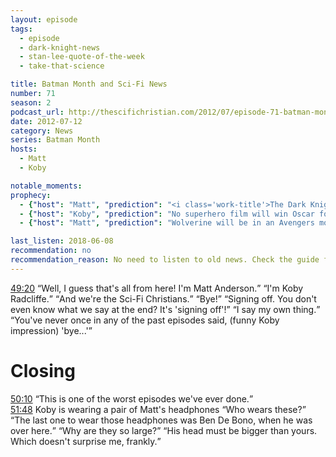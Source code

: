 ```yaml
---
layout: episode
tags:
  - episode
  - dark-knight-news
  - stan-lee-quote-of-the-week
  - take-that-science

title: Batman Month and Sci-Fi News
number: 71
season: 2
podcast_url: http://thescifichristian.com/2012/07/episode-71-batman-month-and-sci-fi-news/
date: 2012-07-12
category: News
series: Batman Month
hosts:
  - Matt
  - Koby

notable_moments:
prophecy: 
  - {"host": "Matt", "prediction": "<i class='work-title'>The Dark Knight Rises</i> will be the best movie of the year.", "veracity": false, "comments": "Counted as false because Matt did not consider it to be the best of the year."}
  - {"host": "Koby", "prediction": "No superhero film will win Oscar for Best Picture.", "veracity": undefined, "comments": "I really want to count <i class='work-title'>Birdman</i> as a superhero film, but I'll be fair and say this has not yet happened."}
  - {"host": "Matt", "prediction": "Wolverine will be in an Avengers movie in his lifetime, but not in <i class='work-title'>Avengers 2</i>", "veracity": undefined, "comments": "Was not in <i class='work-title'>Avengers: Age of Ultron</i>, and if Disney's acquisition of Fox goes through, it's only a matter of time."}

last_listen: 2018-06-08
recommendation: no
recommendation_reason: No need to listen to old news. Check the guide for what's interesting in hindsight.
---
```

<div class="quote">
  <a class="timestamp tag is-medium is-rounded is-primary" href="http://thescifichristian.com/2012/07/episode-71-batman-month-and-sci-fi-news/#t=49:20">49:20</a>
  <span class="quote-context tag is-size-6"></span>
  <q class="matt">Well, I guess that's all from here! I'm Matt Anderson.</q>
  <q class="koby">I'm Koby Radcliffe.</q>
  <q class="matt">And we're the Sci-Fi Christians.</q>
  <q class="koby">Bye!</q>
  <q class="matt">Signing off. You don't even know what we say at the end? It's 'signing off'!</q>
  <q class="koby">I say my own thing.</q>
  <q class="matt">You've never once in any of the past episodes said, (funny Koby impression) 'bye...'</q>
</div>

# Closing

<div class="quote">
  <a class="timestamp tag is-medium is-rounded is-primary" href="http://thescifichristian.com/2012/07/episode-71-batman-month-and-sci-fi-news/#t=50:10">50:10</a>
  <q class="matt">This is one of the worst episodes we've ever done.</q>
</div>

<div class="quote">
  <a class="timestamp tag is-medium is-rounded is-primary" href="http://thescifichristian.com/2012/07/episode-71-batman-month-and-sci-fi-news/#t=51:48">51:48</a>
  <span class="quote-context tag is-size-6">Koby is wearing a pair of Matt's headphones</span>
  <q class="koby">Who wears these?</q>
  <q class="matt">The last one to wear those headphones was Ben De Bono, when he was over here.</q>
  <q class="koby">Why are they so large?</q>
  <q class="matt">His head must be bigger than yours. Which doesn't surprise me, frankly.</q>
</div>